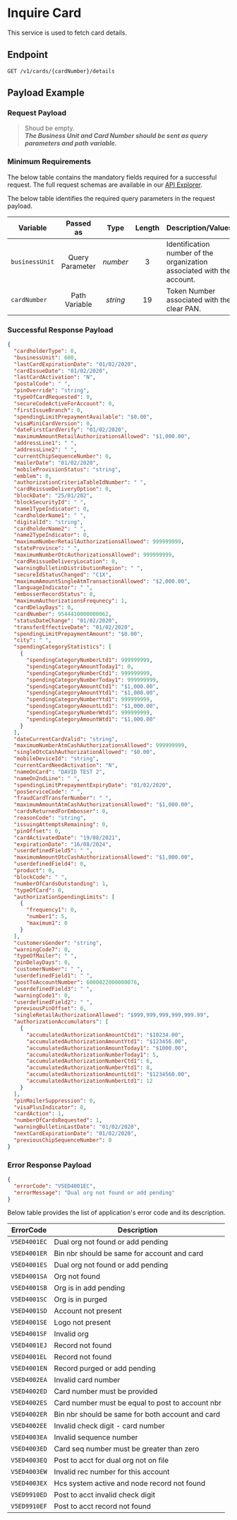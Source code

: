 # Inquire Card

This service is used to fetch card details.

## Endpoint

`GET /v1/cards/{cardNumber}/details`

## Payload Example

### Request Payload

>Shoud be empty.  
***The Business Unit and Card Number should be sent as query parameters and path variable.***

### Minimum Requirements

The below table contains the mandatory fields required for a successful request. The full request schemas are available in our [API Explorer](../api/?type=get&path=/v1/cards/{cardNumber}/details).

The below table identifies the required query parameters in the request payload.

| Variable | Passed as | Type | Length | Description/Values |
| -------- | :-------: | :--: | :------------: | ------------------ |
| `businessUnit` | Query Parameter | *number* | 3 | Identification number of the organization associated with the account. |
| `cardNumber` | Path Variable | *string* | 19 | Token Number associated with the clear PAN. |

### Successful Response Payload

```json
{
  "cardholderType": 0,
  "businessUnit": 600,
  "lastCardExpirationDate": "01/02/2020",
  "cardIssueDate": "01/02/2020",
  "lastCardActivation": "N",
  "postalCode": " ",
  "pinOverride": "string",
  "typeOfCardRequested": 0,
  "secureCodeActiveForAccount": 0,
  "firstIssueBranch": 0,
  "spendingLimitPrepaymentAvailable": "$0.00",
  "visaMiniCardVersion": 0,
  "dateFirstCardVerify": "01/02/2020",
  "maximumAmountRetailAuthorizationsAllowed": "$1,000.00",
  "addressLine1": " ",
  "addressLine2": " ",
  "currentChipSequenceNumber": 0,
  "mailerDate": "01/02/2020",
  "mobileProvisionStatus": "string",
  "emblem": 0,
  "authorizationCriteriaTableIdNumber": " ",
  "cardReissueDeliveryOption": 0,
  "blockDate": "25/01/202",
  "blockSecurityId": " ",
  "name1TypeIndicator": 0,
  "cardholderName1": " ",
  "digitalId": "string",
  "cardholderName2": " ",
  "name2TypeIndicator": 0,
  "maximumNumberRetailAuthorizationsAllowed": 999999999,
  "stateProvince": " ",
  "maximumNumberOtcAuthorizationsAllowed": 999999999,
  "cardReissueDeliveryLocation": 0,
  "warningBulletinDistributionRegion": " ",
  "secureIdStatusChanged": "C1X",
  "maximumAmountSingleAtmTransactionAllowed": "$2,000.00",
  "languageIndicator": " ",
  "embosserRecordStatus": 0,
  "maximumAuthorizationsFrequnecy": 1,
  "cardDelayDays": 0,
  "cardNumber": 9544410000000062,
  "statusDateChange": "01/02/2020",
  "transferEffectiveDate": "01/02/2020",
  "spendingLimitPrepaymentAmount": "$0.00",
  "city": " ",
  "spendingCategoryStatistics": [
    {
      "spendingCategoryNumberLtd1": 999999999,
      "spendingCategoryAmountToday1": 0,
      "spendingCategoryNumberCtd1": 999999999,
      "spendingCategoryNumberToday1": 999999999,
      "spendingCategoryAmountCtd1": "$1,000.00",
      "spendingCategoryAmountYtd1": "$1,000.00",
      "spendingCategoryNumberYtd1": 999999999,
      "spendingCategoryAmountLtd1": "$1,000.00",
      "spendingCategoryNumberWtd1": 999999999,
      "spendingCategoryAmountWtd1": "$1,000.00"
    }
  ],
  "dateCurrentCardValid": "string",
  "maximumNumberAtmCashAuthorizationsAllowed": 999999999,
  "singleOtcCashAuthorizationAllowed": "$0.00",
  "mobileDeviceId": "string",
  "currentCardNeedActivation": "N",
  "nameOnCard": "DAVID TEST 2",
  "nameOn2ndLine": " ",
  "spendingLimitPrepaymentExpiryDate": "01/02/2020",
  "posServiceCode": " ",
  "fraudCardTransferNumber": " ",
  "maximumAmountAtmCashAuthorizationsAllowed": "$1,000.00",
  "cardsReturnedForEmbosser": 0,
  "reasonCode": "string",
  "issuingAttemptsRemaining": 0,
  "pinOffset": 0,
  "cardActivatedDate": "19/08/2021",
  "expirationDate": "16/08/2024",
  "userdefinedField5": " ",
  "maximumAmountOtcCashAuthorizationsAllowed": "$1,000.00",
  "userdefinedField4": 0,
  "product": 0,
  "blockCode": " ",
  "numberOfCardsOutstanding": 1,
  "typeOfCard": 0,
  "authorizationSpendingLimits": [
    {
      "frequency1": 0,
      "number1": 5,
      "maximum1": 0
    }
  ],
  "customersGender": "string",
  "warningCode7": 0,
  "typeOfMailer": " ",
  "pinDelayDays": 0,
  "customerNumber": " ",
  "userdefinedField1": " ",
  "postToAccountNumber": 6000022000000076,
  "userdefinedField3": " ",
  "warningCode1": 0,
  "userdefinedField2": " ",
  "previousPinOffset": 0,
  "singleRetailAuthorizationAllowed": "$999,999,999,999,999.99",
  "authorizationAccumulators": [
    {
      "accumulatedAuthorizationAmountCtd1": "$10234.00",
      "accumulatedAuthorizationAmountYtd1": "$123456.00",
      "accumulatedAuthorizationAmountToday1": "$1000.00",
      "accumulatedAuthorizationNumberToday1": 5,
      "accumulatedAuthorizationNumberCtd1": 6,
      "accumulatedAuthorizationNumberYtd1": 8,
      "accumulatedAuthorizationAmountLtd1": "$1234560.00",
      "accumulatedAuthorizationNumberLtd1": 12
    }
  ],
  "pinMailerSuppression": 0,
  "visaPlusIndicator": 0,
  "cardAction": 1,
  "numberOfCardsRequested": 1,
  "warningBulletinLastDate": "01/02/2020",
  "nextCardExpirationDate": "01/02/2020",
  "previousChipSequenceNumber": 0
}
```

### Error Response Payload

```json
{
  "errorCode": "V5ED4001EC",
  "errorMessage": "Dual org not found or add pending"  
}
```

Below table provides the list of application's error code and its description.

| ErrorCode |  Description |
| --------  | ------------------ |
|`V5ED4001EC` |Dual org not found or add pending|
|`V5ED4001ER` |Bin nbr should be same for account and card|
|`V5ED4001ES` |Dual org not found or add pending|
|`V5ED4001SA` |Org not found|
|`V5ED4001SB` |Org is in add pending|
|`V5ED4001SC` |Org is in purged|
|`V5ED4001SD` |Account not present|
|`V5ED4001SE` |Logo not present|
|`V5ED4001SF` |Invalid org|
|`V5ED4001EJ` |Record not found|
|`V5ED4001EL` |Record not found|
|`V5ED4001EN` |Record purged or add pending|
|`V5ED4002EA` |Invalid card number|
|`V5ED4002ED` |Card number must be provided|
|`V5ED4002ES` |Card number must be equal to post to account nbr|
|`V5ED4002ER` |Bin nbr should be same for both account and card|
|`V5ED4002EE` |Invalid check digit - card number|
|`V5ED4003EA` |Invalid sequence number|
|`V5ED4003ED` |Card seq number must be greater than zero|
|`V5ED4003EQ` |Post to acct for dual org not on file|
|`V5ED4003EW` |Invalid rec number for this account|
|`V5ED4003EX` |Hcs system active and node record not found|
|`V5ED9910ED` |Post to acct invalid check digit|
|`V5ED9910EF` |Post to acct record not found|